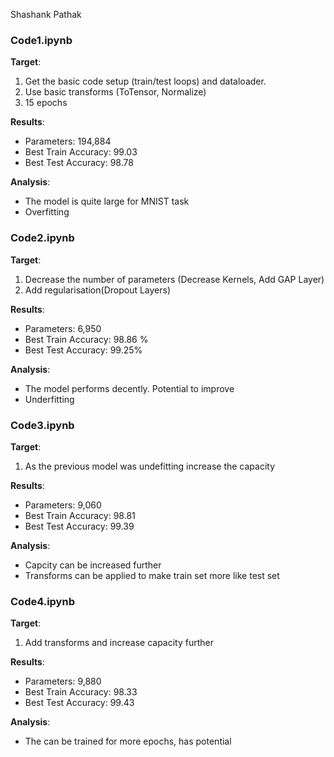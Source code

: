 Shashank Pathak

### Code1.ipynb

**Target**:

1. Get the basic code setup (train/test loops) and dataloader. 
2. Use basic transforms (ToTensor, Normalize)
3. 15 epochs

**Results**:

* Parameters:  194,884
* Best Train Accuracy: 99.03
* Best Test Accuracy: 98.78

**Analysis**:

* The model is quite large for MNIST task 
* Overfitting

### Code2.ipynb

**Target**:

1. Decrease the number of parameters (Decrease Kernels, Add GAP Layer)
2. Add regularisation(Dropout Layers)

**Results**:

* Parameters: 6,950
* Best Train Accuracy: 98.86 %
* Best Test Accuracy: 99.25%

**Analysis**:

* The model performs decently. Potential to improve
* Underfitting


### Code3.ipynb

**Target**:

1. As the previous model was undefitting increase the capacity 

**Results**:

* Parameters: 9,060
* Best Train Accuracy: 98.81
* Best Test Accuracy: 99.39

**Analysis**:

* Capcity can be increased further
* Transforms can be applied to make train set more like test set



### Code4.ipynb

**Target**:

1. Add transforms and increase capacity further

**Results**:

* Parameters: 9,880
* Best Train Accuracy: 98.33
* Best Test Accuracy: 99.43

**Analysis**:

* The can be trained for more epochs, has potential 
